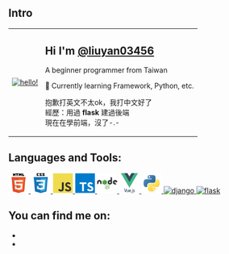 

## **Intro**

<table>
    <tbody>
        <tr>
          <td>
            <animated-image data-catalyst=""><a target="_blank" rel="noopener noreferrer nofollow" href="https://camo.githubusercontent.com/9669f1169bd758fc308fb66cd6e250aef45520aa1c0f6290ec814ed9560568a8/68747470733a2f2f6d65646961312e74656e6f722e636f6d2f696d616765732f37326339623834396161313062323232333731656262393961366231383936612f74656e6f722e676966" data-target="animated-image.originalLink"><img alt="hello!" src="https://camo.githubusercontent.com/9669f1169bd758fc308fb66cd6e250aef45520aa1c0f6290ec814ed9560568a8/68747470733a2f2f6d65646961312e74656e6f722e636f6d2f696d616765732f37326339623834396161313062323232333731656262393961366231383936612f74656e6f722e676966" data-canonical-src="https://media1.tenor.com/images/72c9b849aa10b222371ebb99a6b1896a/tenor.gif" data-target="animated-image.originalImage"></a></animated-image>
          </td>
          <td>
            <h2 dir="auto">Hi I'm <a href="https://github.com/liuyan03456">@liuyan03456</a></h2>
            <p dir="auto">A beginner programmer from Taiwan</p>
            <p dir="auto">🌱 Currently learning Framework, Python, etc.</p>
            <p dir="auto">抱歉打英文不太ok，我打中文好了</br>經歷：用過 <b>flask</b> 建過後端</br>現在在學前端，沒了-.-</p>
          </td>
        </tr>
    </tbody>
</table>



## **Languages and Tools:**
<p align="left"> 
  <a href="https://www.w3.org/html/" target="_blank" rel="noreferrer"> <img src="https://raw.githubusercontent.com/devicons/devicon/master/icons/html5/html5-original-wordmark.svg" alt="html5" width="40" height="40"/> </a> 
  <a href="https://www.w3schools.com/css/" target="_blank" rel="noreferrer"> <img src="https://raw.githubusercontent.com/devicons/devicon/master/icons/css3/css3-original-wordmark.svg" alt="css3" width="40" height="40"/> </a> 
  <a href="https://developer.mozilla.org/en-US/docs/Web/JavaScript" target="_blank" rel="noreferrer"> <img src="https://raw.githubusercontent.com/devicons/devicon/master/icons/javascript/javascript-original.svg" alt="javascript" width="40" height="40"/> </a> 
  <a href="https://www.typescriptlang.org/" target="_blank" rel="noreferrer"> <img src="https://raw.githubusercontent.com/devicons/devicon/master/icons/typescript/typescript-original.svg" alt="typescript" width="40" height="40"/> </a> 
  <a href="https://nodejs.org" target="_blank" rel="noreferrer"> <img src="https://raw.githubusercontent.com/devicons/devicon/master/icons/nodejs/nodejs-original-wordmark.svg" alt="nodejs" width="40" height="40"/> </a> 
  <a href="https://vuejs.org/" target="_blank" rel="noreferrer"> <img src="https://raw.githubusercontent.com/devicons/devicon/master/icons/vuejs/vuejs-original-wordmark.svg" alt="vuejs" width="40" height="40"/> </a>
  <a href="https://www.python.org" target="_blank" rel="noreferrer"> <img src="https://raw.githubusercontent.com/devicons/devicon/master/icons/python/python-original.svg" alt="python" width="40" height="40"/> </a> 
  <a href="https://www.djangoproject.com/" target="_blank" rel="noreferrer"> <img src="https://cdn.worldvectorlogo.com/logos/django.svg" alt="django" width="40" height="40"/> </a> 
  <a href="https://flask.palletsprojects.com/" target="_blank" rel="noreferrer"> <img src="https://www.vectorlogo.zone/logos/pocoo_flask/pocoo_flask-icon.svg" alt="flask" width="40" height="40"/> </a> 
</p>

## **You can find me on:**

-   
-   

<!---
liu-yi61/liu-yi61 is a ✨ special ✨ repository because its `README.md` (this file) appears on your GitHub profile.
You can click the Preview link to take a look at your changes.
--->


<!---
liu-yi61/liu-yi61 is a ✨ special ✨ repository because its `README.md` (this file) appears on your GitHub profile.
You can click the Preview link to take a look at your changes.
--->

<!---
liuyan03456/liuyan03456 is a ✨ special ✨ repository because its `README.md` (this file) appears on your GitHub profile.
You can click the Preview link to take a look at your changes.
--->
